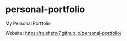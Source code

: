 # personal-portfolio
My Personal Portfolio

Website: https://rajshetty7.github.io/personal-portfolio/

